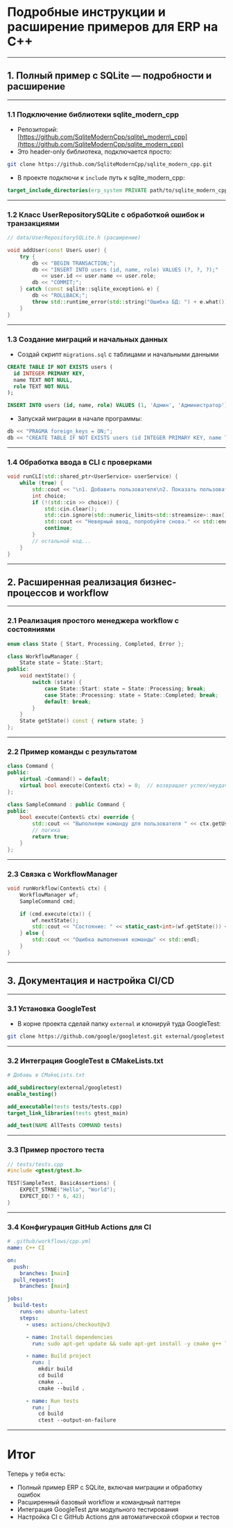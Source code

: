 # Подробные инструкции и расширение примеров для ERP на C++

---

## 1. Полный пример с SQLite — подробности и расширение

---

### 1.1 Подключение библиотеки sqlite\_modern\_cpp

* Репозиторий: [https://github.com/SqliteModernCpp/sqlite\_modern\_cpp](https://github.com/SqliteModernCpp/sqlite_modern_cpp)
* Это header-only библиотека, подключается просто:

```bash
git clone https://github.com/SqliteModernCpp/sqlite_modern_cpp.git
```

* В проекте подключи к `include` путь к sqlite\_modern\_cpp:

```cmake
target_include_directories(erp_system PRIVATE path/to/sqlite_modern_cpp)
```

---

### 1.2 Класс UserRepositorySQLite с обработкой ошибок и транзакциями

```cpp
// data/UserRepositorySQLite.h (расширение)

void addUser(const User& user) {
    try {
        db << "BEGIN TRANSACTION;";
        db << "INSERT INTO users (id, name, role) VALUES (?, ?, ?);"
           << user.id << user.name << user.role;
        db << "COMMIT;";
    } catch (const sqlite::sqlite_exception& e) {
        db << "ROLLBACK;";
        throw std::runtime_error(std::string("Ошибка БД: ") + e.what());
    }
}
```

---

### 1.3 Создание миграций и начальных данных

* Создай скрипт `migrations.sql` с таблицами и начальными данными

```sql
CREATE TABLE IF NOT EXISTS users (
  id INTEGER PRIMARY KEY,
  name TEXT NOT NULL,
  role TEXT NOT NULL
);

INSERT INTO users (id, name, role) VALUES (1, 'Админ', 'Администратор');
```

* Запускай миграции в начале программы:

```cpp
db << "PRAGMA foreign_keys = ON;";
db << "CREATE TABLE IF NOT EXISTS users (id INTEGER PRIMARY KEY, name TEXT, role TEXT);";
```

---

### 1.4 Обработка ввода в CLI с проверками

```cpp
void runCLI(std::shared_ptr<UserService> userService) {
    while (true) {
        std::cout << "\n1. Добавить пользователя\n2. Показать пользователя\n3. Вывести всех\n4. Выход\nВыберите: ";
        int choice;
        if (!(std::cin >> choice)) {
            std::cin.clear();
            std::cin.ignore(std::numeric_limits<std::streamsize>::max(), '\n');
            std::cout << "Неверный ввод, попробуйте снова." << std::endl;
            continue;
        }
        // остальной код...
    }
}
```

---

## 2. Расширенная реализация бизнес-процессов и workflow

---

### 2.1 Реализация простого менеджера workflow с состояниями

```cpp
enum class State { Start, Processing, Completed, Error };

class WorkflowManager {
    State state = State::Start;
public:
    void nextState() {
        switch (state) {
            case State::Start: state = State::Processing; break;
            case State::Processing: state = State::Completed; break;
            default: break;
        }
    }
    State getState() const { return state; }
};
```

---

### 2.2 Пример команды с результатом

```cpp
class Command {
public:
    virtual ~Command() = default;
    virtual bool execute(Context& ctx) = 0;  // возвращает успех/неудачу
};

class SampleCommand : public Command {
public:
    bool execute(Context& ctx) override {
        std::cout << "Выполняем команду для пользователя " << ctx.getUserId() << std::endl;
        // логика
        return true;
    }
};
```

---

### 2.3 Связка с WorkflowManager

```cpp
void runWorkflow(Context& ctx) {
    WorkflowManager wf;
    SampleCommand cmd;

    if (cmd.execute(ctx)) {
        wf.nextState();
        std::cout << "Состояние: " << static_cast<int>(wf.getState()) << std::endl;
    } else {
        std::cout << "Ошибка выполнения команды" << std::endl;
    }
}
```

---

## 3. Документация и настройка CI/CD

---

### 3.1 Установка GoogleTest

* В корне проекта сделай папку `external` и клонируй туда GoogleTest:

```bash
git clone https://github.com/google/googletest.git external/googletest
```

---

### 3.2 Интеграция GoogleTest в CMakeLists.txt

```cmake
# Добавь в CMakeLists.txt

add_subdirectory(external/googletest)
enable_testing()

add_executable(tests tests/tests.cpp)
target_link_libraries(tests gtest_main)

add_test(NAME AllTests COMMAND tests)
```

---

### 3.3 Пример простого теста

```cpp
// tests/tests.cpp
#include <gtest/gtest.h>

TEST(SampleTest, BasicAssertions) {
    EXPECT_STRNE("Hello", "World");
    EXPECT_EQ(7 * 6, 42);
}
```

---

### 3.4 Конфигурация GitHub Actions для CI

```yaml
# .github/workflows/cpp.yml
name: C++ CI

on:
  push:
    branches: [main]
  pull_request:
    branches: [main]

jobs:
  build-test:
    runs-on: ubuntu-latest
    steps:
      - uses: actions/checkout@v3

      - name: Install dependencies
        run: sudo apt-get update && sudo apt-get install -y cmake g++ libsqlite3-dev

      - name: Build project
        run: |
          mkdir build
          cd build
          cmake ..
          cmake --build .

      - name: Run tests
        run: |
          cd build
          ctest --output-on-failure
```

---

# Итог

Теперь у тебя есть:

* Полный пример ERP с SQLite, включая миграции и обработку ошибок
* Расширенный базовый workflow и командный паттерн
* Интеграция GoogleTest для модульного тестирования
* Настройка CI с GitHub Actions для автоматической сборки и тестов
